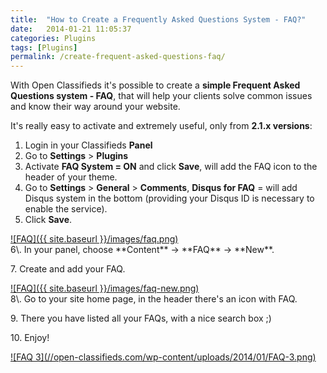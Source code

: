 ```yaml
---
title:  "How to Create a Frequently Asked Questions System - FAQ?"
date:   2014-01-21 11:05:37
categories: Plugins
tags: [Plugins]
permalink: /create-frequent-asked-questions-faq/
---
```

With Open Classifieds it's possible to create a **simple Frequent Asked Questions system - FAQ**, that will help your clients solve common issues and know their way around your website.

It's really easy to activate and extremely useful, only from **2.1.x versions**: 

1. Login in your Classifieds **Panel**
2. Go to **Settings** > **Plugins**
3. Activate **FAQ System = ON** and click **Save**, will add the FAQ icon to the header of your theme.
4. Go to **Settings** > **General** > **Comments**, **Disqus for FAQ** = will add Disqus system in the bottom (providing your Disqus ID is necessary to enable the service).
5. Click **Save**.

<a href="{{ site.baseurl }}/images/faq.png" class="thumbnail gallery-item" data-gallery>
![FAQ]({{ site.baseurl }}/images/faq.png)
</a>

<br>
6\. In your panel, choose **Content** -> **FAQ** -> **New**. 

7\. Create and add your FAQ.

<a href="{{ site.baseurl }}/images/faq-new.png" class="thumbnail gallery-item" data-gallery>
![FAQ]({{ site.baseurl }}/images/faq-new.png)
</a>

<br>
8\. Go to your site home page, in the header there's an icon with FAQ.

9\. There you have listed all your FAQs, with a nice search box ;) 

10\. Enjoy! 

<a href="//open-classifieds.com/wp-content/uploads/2014/01/FAQ-3.png" class="thumbnail gallery-item" data-gallery>
![FAQ 3](//open-classifieds.com/wp-content/uploads/2014/01/FAQ-3.png)
</a>

